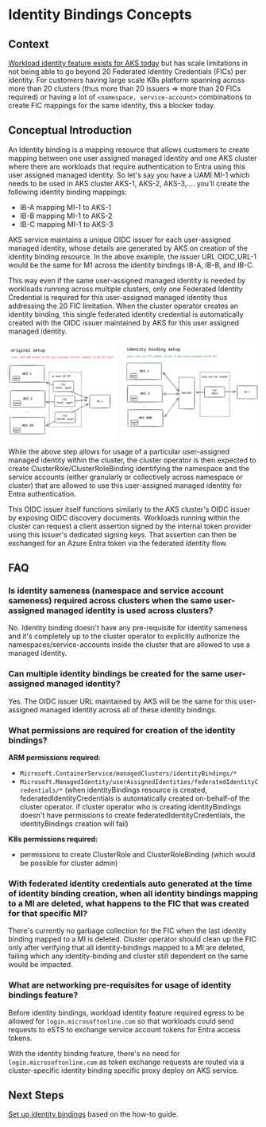 # Identity Bindings Concepts

## Context

[Workload identity feature exists for AKS today](https://learn.microsoft.com/azure/aks/workload-identity-overview) but has scale limitations in not being able to go beyond 20 Federated Identity Credentials (FICs) per identity. For customers having large scale K8s platform spanning across more than 20 clusters (thus more than 20 issuers => more than 20 FICs required) or having a lot of `<namespace, service-account>` combinations to create FIC mappings for the same identity, this a blocker today.

## Conceptual Introduction

An Identity binding is a mapping resource that allows customers to create mapping between one user assigned managed identity and one AKS cluster where there are workloads that require authentication to Entra using this user assigned managed identity. So let's say you have a UAMI MI-1 which needs to be used in AKS cluster AKS-1, AKS-2, AKS-3,.... you'll create the following identity binding mappings:

- IB-A mapping MI-1 to AKS-1
- IB-B mapping MI-1 to AKS-2
- IB-C mapping MI-1 to AKS-3

AKS service maintains a unique OIDC issuer for each user-assigned managed identity, whose details are generated by AKS on creation of the identity binding resource. In the above example, the issuer URL OIDC_URL-1 would be the same for M1 across the identity bindings IB-A, IB-B, and IB-C.

This way even if the same user-assigned managed identity is needed by workloads running across multiple clusters, only one Federated Identity Credential is required for this user-assigned managed identity thus addressing the 20 FIC limitation. When the cluster operator creates an identity binding, this single federated identity credential is automatically created with the OIDC issuer maintained by AKS for this user assigned managed identity.

![Identity Binding Concepts](media/identity-bindings-concepts.png)

While the above step allows for usage of a particular user-assigned managed identity within the cluster, the cluster operator is then expected to create ClusterRole/ClusterRoleBinding identifying the namespace and the service accounts (either granularly or collectively across namespace or cluster) that are allowed to use this user-assigned managed identity for Entra authentication.

This OIDC issuer itself functions similarly to the AKS cluster's OIDC issuer by exposing OIDC discovery documents. Workloads running within the cluster can request a client assertion signed by the internal token provider using this issuer's dedicated signing keys. That assertion can then be exchanged for an Azure Entra token via the federated identity flow.

## FAQ

### Is identity sameness (namespace and service account sameness) required across clusters when the same user-assigned managed identity is used across clusters?

No. Identity binding doesn't have any pre-requisite for identity sameness and it's completely up to the cluster operator to explicitly authorize the namespaces/service-accounts inside the cluster that are allowed to use a managed identity.

### Can multiple identity bindings be created for the same user-assigned managed identity?

Yes. The OIDC issuer URL maintained by AKS will be the same for this user-assigned managed identity across all of these identity bindings.

### What permissions are required for creation of the identity bindings?

**ARM permissions required:**
- `Microsoft.ContainerService/managedClusters/identityBindings/*`
- `Microsoft.ManagedIdentity/userAssignedIdentities/federatedIdentityCredentials/*` (when identityBindings resource is created, federatedIdentityCredentials is automatically created on-behalf-of the cluster operator. if cluster operator who is creating identityBindings doesn't have permissions to create federatedIdentityCredentials, the identityBindings creation will fail)

**K8s permissions required:**
- permissions to create ClusterRole and ClusterRoleBinding (which would be possible for cluster admin)

### With federated identity credentials auto generated at the time of identity binding creation, when all identity bindings mapping to a MI are deleted, what happens to the FIC that was created for that specific MI?

There's currently no garbage collection for the FIC when the last identity binding mapped to a MI is deleted. Cluster operator should clean up the FIC only after verifying that all identity-bindings mapped to a MI are deleted, failing which any identity-binding and cluster still dependent on the same would be impacted.

### What are networking pre-requisites for usage of identity bindings feature?

Before identity bindings, workload identity feature required egress to be allowed for `login.microsoftonline.com` so that workloads could send requests to eSTS to exchange service account tokens for Entra access tokens.

With the identity binding feature, there's no need for `login.microsoftonline.com` as token exchange requests are routed via a cluster-specific identity binding specific proxy deploy on AKS service.

## Next Steps

[Set up identity bindings](./identity-bindings-how-to-guide.md) based on the how-to guide.